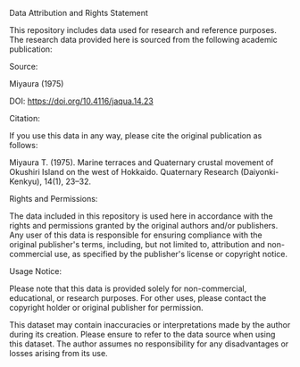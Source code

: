 Data Attribution and Rights Statement


This repository includes data used for research and reference purposes. The research data provided here is sourced from the following academic publication:


Source:

Miyaura (1975)

DOI: https://doi.org/10.4116/jaqua.14.23

Citation:

If you use this data in any way, please cite the original publication as follows:

Miyaura T. (1975). Marine terraces and Quaternary crustal movement of Okushiri Island on the west of Hokkaido. Quaternary Research (Daiyonki-Kenkyu), 14(1), 23–32.

Rights and Permissions:

The data included in this repository is used here in accordance with the rights and permissions granted by the original authors and/or publishers. Any user of this data is responsible for ensuring compliance with the original publisher's terms, including, but not limited to, attribution and non-commercial use, as specified by the publisher's license or copyright notice.

Usage Notice:

Please note that this data is provided solely for non-commercial, educational, or research purposes. For other uses, please contact the copyright holder or original publisher for permission.

This dataset may contain inaccuracies or interpretations made by the author during its creation. Please ensure to refer to the data source when using this dataset. The author assumes no responsibility for any disadvantages or losses arising from its use.
